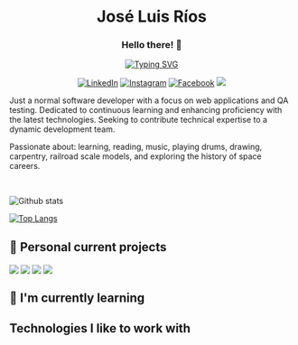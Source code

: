 <h1 align="center">José Luis Ríos</h1>
<h3 align="center">Hello there! 👋</h3>

<div align="center">
    <a href="https://git.io/typing-svg">
        <img src="https://readme-typing-svg.demolab.com?font=Fira+Code&size=28&pause=1000&color=02DF49&center=true&random=false&width=435&lines=Software+Engineer;Always+learning+new+things" alt="Typing SVG" />
    </a>
</div>

<div align="center">

[![LinkedIn](https://img.shields.io/badge/LinkedIn-0077B5?style=for-the-badge&logo=linkedin&logoColor=white)](https://www.linkedin.com/in/jlrd75/)
[![Instagram](https://img.shields.io/badge/Instagram-E4405F?style=for-the-badge&logo=instagram&logoColor=white)](https://www.instagram.com/nowhere_man_75/)
[![Facebook](https://img.shields.io/badge/Facebook-1877F2?style=for-the-badge&logo=facebook&logoColor=white)](https://www.facebook.com/hal9k75/)
![](https://komarev.com/ghpvc/?username=jlrios&color=brightgreen&style=for-the-badge)
</div>

<p>
    Just a normal software developer with a focus on web applications and QA testing. Dedicated to continuous learning and enhancing proficiency with the latest technologies. Seeking to contribute technical expertise to a dynamic development team.
</p>
<p>
    Passionate about: learning, reading, music, playing drums, drawing, carpentry, railroad scale models, and exploring the history of space careers.
</p>

<br>

![Github stats](https://github-readme-stats.vercel.app/api?username=jlrios&theme=radical&show_icons=true&count_private=true&hide=issues)

[![Top Langs](https://github-readme-stats.vercel.app/api/top-langs/?username=jlrios&theme=radical&layout=compact)](https://github.com/yeazin)

<h2>🔭 Personal current projects</h2>
<img align="center" src="https://github-readme-stats.vercel.app/api/pin/?username=jlrios&theme=react&repo=aldana-photography" />
<img align="center" src="https://github-readme-stats.vercel.app/api/pin/?username=jlrios&theme=react&repo=aldana-photography" />
<img align="center" src="https://github-readme-stats.vercel.app/api/pin/?username=jlrios&theme=react&repo=aldana-photography" />
<img align="center" src="https://github-readme-stats.vercel.app/api/pin/?username=jlrios&theme=react&repo=aldana-photography" />

<br>

<h2>🌱 I'm currently learning</h2>

<h2>Technologies I like to work with</h2>







